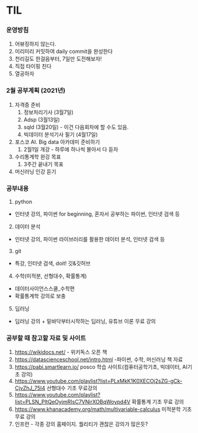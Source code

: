 # TIL

### 운영방침

1. 어뷰징하지 않는다.
2. 미리미리 커밋하여 daily commit을 완성한다
3. 천리길도 한걸음부터, 7일만 도전해보자!
4. 직접 타이핑 친다
5. 열공하자

### 2월 공부계획 (2021년)

1. 자격증 준비
   1. 정보처리기사 (3월7일)
   2. Adsp (3월13일)
   3. sqld (3월20일) - 이건 다음회차에 할 수도 있음.
   4. 빅데이터 분석기사 필기 (4월17일)
2. 포스코 AI. Big data 아카데미 준비하기
   1. 2월1일 개강 - 하루에 하나씩 몰아서 다 듣자
3. 수리통계학 완강 목표
   1. 3주간 끝내기 목표
4. 머신러닝 인강 듣기



### 공부내용

1. python
  - 인터넷 강의, 파이썬 for beginning, 혼자서 공부하는 파이썬, 인터넷 검색 등
2. 데이터 분석
  - 인터넷 강의, 파이썬 라이브러리를 활용한 데이터 분석, 인터넷 검색 등
3. git
  - 특강, 인터넷 검색, doit! 깃&깃허브
4. 수학(미적분, 선형대수, 확률통계)
  - 데이터사이언스스쿨_수학편
  - 확률통계학 강의로 보충
5. 딥러닝
  - 딥러닝 강의 + 밑바닥부터시작하는 딥러닝, 유튜브 이론 무료 강의




### 공부할 때 참고할 자료 및 사이트

1. https://wikidocs.net/    - 위키독스 오픈 책
2. https://datascienceschool.net/intro.html  -파이썬, 수학, 머신러닝 책 자료
3. https://pabi.smartlearn.io/ posco 학습 사이트(컴퓨터공학기초, 빅데이터, AI기초 강의)
4. https://www.youtube.com/playlist?list=PLxMkK1K0XECOj2sZG-gCk-CjvZhJ_75I4 선형대수 기초 무료강의
5. https://www.youtube.com/playlist?list=PLSN_PltQeOyjmRIsC7VNirXOBqWoypd4V 확률통계 기초 무료 강의
6. https://www.khanacademy.org/math/multivariable-calculus 미적분학 기초 무료 강의
7. 인프런 - 각종 강의 홈페이지. 퀄리티가 괜찮은 강의가 많은듯?
